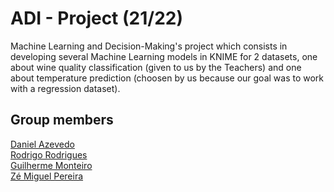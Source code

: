 # ADI - Project (21/22)
 
Machine Learning and Decision-Making's project which consists in developing several Machine Learning models in KNIME for 2 datasets, one about wine quality classification (given to us by the Teachers) and one about temperature prediction (choosen by us because our goal was to work with a regression dataset).

## Group members  

[Daniel Azevedo](https://www.github.com/danieltazevedo)  
[Rodrigo Rodrigues](https://www.github.com/webst2r)  
[Guilherme Monteiro](https://www.github.com/rushmetra)  
[Zé Miguel Pereira](https://github.com/zemig00)


